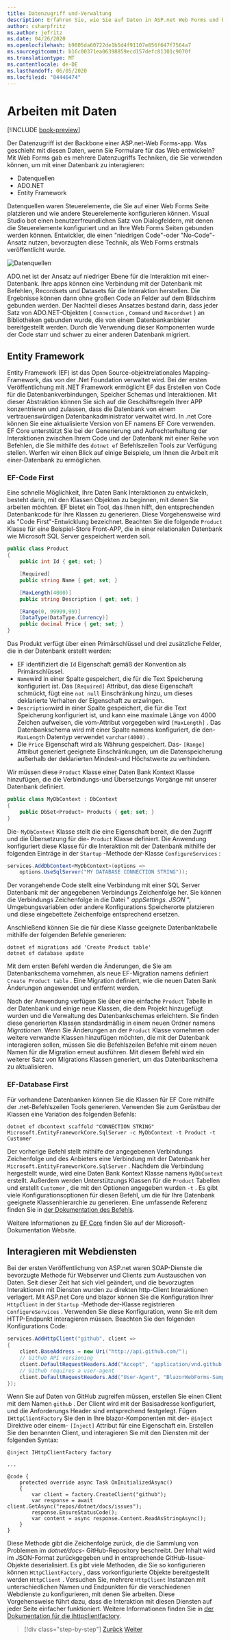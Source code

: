 ```yaml
---
title: Datenzugriff und-Verwaltung
description: Erfahren Sie, wie Sie auf Daten in ASP.net Web Forms und blazor zugreifen und diese verarbeiten.
author: csharpfritz
ms.author: jefritz
ms.date: 04/26/2020
ms.openlocfilehash: b9805da60722de1b5d4f91107e856f647f7564a7
ms.sourcegitcommit: b16c00371ea06398859ecd157defc81301c9070f
ms.translationtype: MT
ms.contentlocale: de-DE
ms.lasthandoff: 06/05/2020
ms.locfileid: "84446474"
---
```

# <a name="work-with-data"></a>Arbeiten mit Daten

[!INCLUDE [book-preview](../../../includes/book-preview.md)]

Der Datenzugriff ist der Backbone einer ASP.net-Web Forms-app. Was geschieht mit diesen Daten, wenn Sie Formulare für das Web entwickeln? Mit Web Forms gab es mehrere Datenzugriffs Techniken, die Sie verwenden können, um mit einer Datenbank zu interagieren:

- Datenquellen
- ADO.NET
- Entity Framework

Datenquellen waren Steuerelemente, die Sie auf einer Web Forms Seite platzieren und wie andere Steuerelemente konfigurieren können. Visual Studio bot einen benutzerfreundlichen Satz von Dialogfeldern, mit denen die Steuerelemente konfiguriert und an Ihre Web Forms Seiten gebunden werden können. Entwickler, die einen "niedrigen Code"-oder "No-Code"-Ansatz nutzen, bevorzugten diese Technik, als Web Forms erstmals veröffentlicht wurde.

![Datenquellen](media/data/datasources.png)

ADO.net ist der Ansatz auf niedriger Ebene für die Interaktion mit einer-Datenbank. Ihre apps können eine Verbindung mit der Datenbank mit Befehlen, Recordsets und Datasets für die Interaktion herstellen. Die Ergebnisse können dann ohne großen Code an Felder auf dem Bildschirm gebunden werden. Der Nachteil dieses Ansatzes bestand darin, dass jeder Satz von ADO.NET-Objekten ( `Connection` , `Command` und `Recordset` ) an Bibliotheken gebunden wurde, die von einem Datenbankanbieter bereitgestellt werden. Durch die Verwendung dieser Komponenten wurde der Code starr und schwer zu einer anderen Datenbank migriert.

## <a name="entity-framework"></a>Entity Framework

Entity Framework (EF) ist das Open Source-objektrelationales Mapping-Framework, das von der .Net Foundation verwaltet wird. Bei der ersten Veröffentlichung mit .NET Framework ermöglicht EF das Erstellen von Code für die Datenbankverbindungen, Speicher Schemas und Interaktionen. Mit dieser Abstraktion können Sie sich auf die Geschäftsregeln Ihrer APP konzentrieren und zulassen, dass die Datenbank von einem vertrauenswürdigen Datenbankadministrator verwaltet wird. In .net Core können Sie eine aktualisierte Version von EF namens EF Core verwenden. EF Core unterstützt Sie bei der Generierung und Aufrechterhaltung der Interaktionen zwischen Ihrem Code und der Datenbank mit einer Reihe von Befehlen, die Sie mithilfe des `dotnet ef` Befehlszeilen Tools zur Verfügung stellen. Werfen wir einen Blick auf einige Beispiele, um Ihnen die Arbeit mit einer-Datenbank zu ermöglichen.

### <a name="ef-code-first"></a>EF-Code First

Eine schnelle Möglichkeit, Ihre Daten Bank Interaktionen zu entwickeln, besteht darin, mit den Klassen Objekten zu beginnen, mit denen Sie arbeiten möchten. EF bietet ein Tool, das Ihnen hilft, den entsprechenden Datenbankcode für Ihre Klassen zu generieren. Diese Vorgehensweise wird als "Code First"-Entwicklung bezeichnet. Beachten Sie die folgende `Product` Klasse für eine Beispiel-Store Front-APP, die in einer relationalen Datenbank wie Microsoft SQL Server gespeichert werden soll.

```csharp
public class Product
{
    public int Id { get; set; }

    [Required]
    public string Name { get; set; }

    [MaxLength(4000)]
    public string Description { get; set; }

    [Range(0, 99999,99)]
    [DataType(DataType.Currency)]
    public decimal Price { get; set; }
}
```

Das Produkt verfügt über einen Primärschlüssel und drei zusätzliche Felder, die in der Datenbank erstellt werden:  

- EF identifiziert die `Id` Eigenschaft gemäß der Konvention als Primärschlüssel.
- `Name`wird in einer Spalte gespeichert, die für die Text Speicherung konfiguriert ist. Das `[Required]` Attribut, das diese Eigenschaft schmückt, fügt eine `not null` Einschränkung hinzu, um dieses deklarierte Verhalten der Eigenschaft zu erzwingen.
- `Description`wird in einer Spalte gespeichert, die für die Text Speicherung konfiguriert ist, und kann eine maximale Länge von 4000 Zeichen aufweisen, die vom-Attribut vorgegeben wird `[MaxLength]` . Das Datenbankschema wird mit einer Spalte namens konfiguriert, die den- `MaxLength` Datentyp verwendet `varchar(4000)` .
- Die `Price` Eigenschaft wird als Währung gespeichert. Das- `[Range]` Attribut generiert geeignete Einschränkungen, um die Datenspeicherung außerhalb der deklarierten Mindest-und Höchstwerte zu verhindern.

Wir müssen diese `Product` Klasse einer Daten Bank Kontext Klasse hinzufügen, die die Verbindungs-und Übersetzungs Vorgänge mit unserer Datenbank definiert.

```csharp
public class MyDbContext : DbContext
{
    public DbSet<Product> Products { get; set; }
}
```

Die- `MyDbContext` Klasse stellt die eine Eigenschaft bereit, die den Zugriff und die Übersetzung für die- `Product` Klasse definiert.  Die Anwendung konfiguriert diese Klasse für die Interaktion mit der Datenbank mithilfe der folgenden Einträge in der `Startup` -Methode der-Klasse `ConfigureServices` :

```csharp
services.AddDbContext<MyDbContext>(options =>
    options.UseSqlServer("MY DATABASE CONNECTION STRING"));
```

Der vorangehende Code stellt eine Verbindung mit einer SQL Server Datenbank mit der angegebenen Verbindungs Zeichenfolge her. Sie können die Verbindungs Zeichenfolge in die Datei " *appSettings. JSON* ", Umgebungsvariablen oder andere Konfigurations Speicherorte platzieren und diese eingebettete Zeichenfolge entsprechend ersetzen.

Anschließend können Sie die für diese Klasse geeignete Datenbanktabelle mithilfe der folgenden Befehle generieren:

```dotnetcli
dotnet ef migrations add 'Create Product table'
dotnet ef database update
```

Mit dem ersten Befehl werden die Änderungen, die Sie am Datenbankschema vornehmen, als neue EF-Migration namens definiert `Create Product table` .  Eine Migration definiert, wie die neuen Daten Bank Änderungen angewendet und entfernt werden.

Nach der Anwendung verfügen Sie über eine einfache `Product` Tabelle in der Datenbank und einige neue Klassen, die dem Projekt hinzugefügt wurden und die Verwaltung des Datenbankschemas erleichtern.  Sie finden diese generierten Klassen standardmäßig in einem neuen Ordner namens *Migrationen*.  Wenn Sie Änderungen an der `Product` Klasse vornehmen oder weitere verwandte Klassen hinzufügen möchten, die mit der Datenbank interagieren sollen, müssen Sie die Befehlszeilen Befehle mit einem neuen Namen für die Migration erneut ausführen.  Mit diesem Befehl wird ein weiterer Satz von Migrations Klassen generiert, um das Datenbankschema zu aktualisieren.

### <a name="ef-database-first"></a>EF-Database First

Für vorhandene Datenbanken können Sie die Klassen für EF Core mithilfe der .net-Befehlszeilen Tools generieren. Verwenden Sie zum Gerüstbau der Klassen eine Variation des folgenden Befehls:

```dotnetcli
dotnet ef dbcontext scaffold "CONNECTION STRING" Microsoft.EntityFrameworkCore.SqlServer -c MyDbContext -t Product -t Customer
```

Der vorherige Befehl stellt mithilfe der angegebenen Verbindungs Zeichenfolge und des Anbieters eine Verbindung mit der Datenbank her `Microsoft.EntityFrameworkCore.SqlServer` . Nachdem die Verbindung hergestellt wurde, wird eine Daten Bank Kontext Klasse namens `MyDbContext` erstellt. Außerdem werden Unterstützungs Klassen für die `Product` Tabellen und erstellt `Customer` , die mit den Optionen angegeben wurden `-t` . Es gibt viele Konfigurationsoptionen für diesen Befehl, um die für Ihre Datenbank geeignete Klassenhierarchie zu generieren. Eine umfassende Referenz finden Sie in [der Dokumentation des Befehls](/ef/core/miscellaneous/cli/dotnet#dotnet-ef-dbcontext-scaffold).

Weitere Informationen zu [EF Core](/ef/core/) finden Sie auf der Microsoft-Dokumentation Website.

## <a name="interact-with-web-services"></a>Interagieren mit Webdiensten

Bei der ersten Veröffentlichung von ASP.net waren SOAP-Dienste die bevorzugte Methode für Webserver und Clients zum Austauschen von Daten. Seit dieser Zeit hat sich viel geändert, und die bevorzugten Interaktionen mit Diensten wurden zu direkten http-Client Interaktionen verlagert. Mit ASP.net Core und blazor können Sie die Konfiguration Ihrer `HttpClient` in der `Startup` -Methode der-Klasse registrieren `ConfigureServices` . Verwenden Sie diese Konfiguration, wenn Sie mit dem HTTP-Endpunkt interagieren müssen. Beachten Sie den folgenden Konfigurations Code:

```csharp
services.AddHttpClient("github", client =>
{
    client.BaseAddress = new Uri("http://api.github.com/");
    // Github API versioning
    client.DefaultRequestHeaders.Add("Accept", "application/vnd.github.v3+json");
    // Github requires a user-agent
    client.DefaultRequestHeaders.Add("User-Agent", "BlazorWebForms-Sample");
});
```

Wenn Sie auf Daten von GitHub zugreifen müssen, erstellen Sie einen Client mit dem Namen `github` . Der Client wird mit der Basisadresse konfiguriert, und die Anforderungs Header sind entsprechend festgelegt. Fügen `IHttpClientFactory` Sie den in Ihre blazor-Komponenten mit der- `@inject` Direktive oder einem- `[Inject]` Attribut für eine Eigenschaft ein. Erstellen Sie den benannten Client, und interagieren Sie mit den Diensten mit der folgenden Syntax:

```razor
@inject IHttpClientFactory factory

...

@code {
    protected override async Task OnInitializedAsync()
    {
        var client = factory.CreateClient("github");
        var response = await client.GetAsync("repos/dotnet/docs/issues");
        response.EnsureStatusCode();
        var content = async response.Content.ReadAsStringAsync();
    }
}
```

Diese Methode gibt die Zeichenfolge zurück, die die Sammlung von Problemen im *dotnet/docs-* GitHub-Repository beschreibt. Der Inhalt wird im JSON-Format zurückgegeben und in entsprechende GitHub-Issue-Objekte deserialisiert. Es gibt viele Methoden, die Sie so konfigurieren können `HttpClientFactory` , dass vorkonfigurierte Objekte bereitgestellt werden `HttpClient` . Versuchen Sie, mehrere `HttpClient` Instanzen mit unterschiedlichen Namen und Endpunkten für die verschiedenen Webdienste zu konfigurieren, mit denen Sie arbeiten. Diese Vorgehensweise führt dazu, dass die Interaktion mit diesen Diensten auf jeder Seite einfacher funktioniert. Weitere Informationen finden Sie in [der Dokumentation für die ihttpclientfactory](/aspnet/core/fundamentals/http-requests).

>[!div class="step-by-step"]
>[Zurück](forms-validation.md)
>[Weiter](middleware.md)
